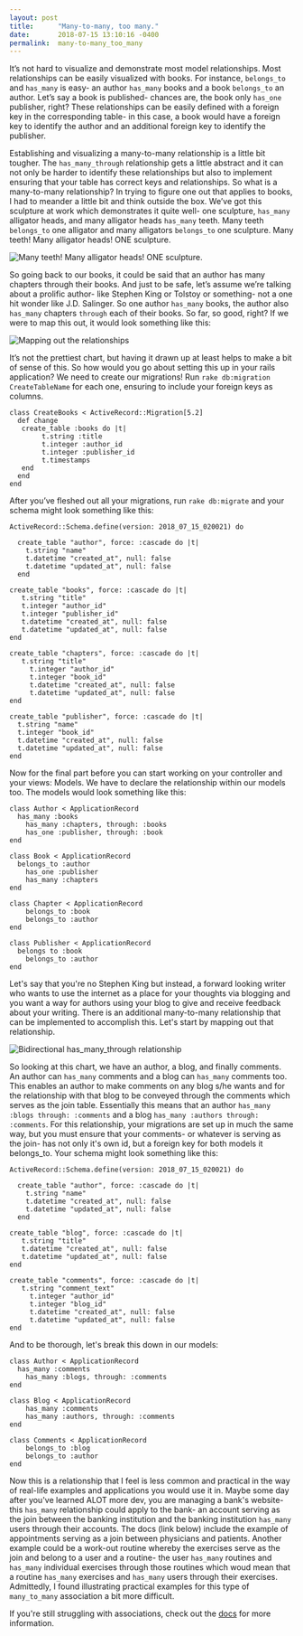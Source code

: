 ```yaml
---
layout: post
title:      "Many-to-many, too many."
date:       2018-07-15 13:10:16 -0400
permalink:  many-to-many_too_many
---
```



It’s not hard to visualize and demonstrate most model relationships. Most relationships can be easily visualized with books. For instance, `belongs_to` and `has_many` is easy- an author `has_many` books and a book `belongs_to` an author. Let’s say a book is published- chances are, the book only `has_one` publisher, right? These relationships can be easily defined with a foreign key in the corresponding table- in this case, a book would have a foreign key to identify the author and an additional foreign key to identify the publisher.

Establishing and visualizing a many-to-many relationship is a little bit tougher. The `has_many_through` relationship gets a little abstract and it can not only be harder to identify these relationships but also to implement ensuring that your table has correct keys and relationships. So what is a many-to-many relationship? In trying to figure one out that applies to books, I had to meander a little bit and think outside the box. We’ve got this sculpture at work which demonstrates it quite well- one sculpture, `has_many` alligator heads, and many alligator heads `has_many` teeth. Many teeth `belongs_to` one alligator and many alligators `belongs_to`  one sculpture. Many teeth! Many alligator heads! ONE sculpture.

![Many teeth! Many alligator heads! ONE sculpture.](https://imgur.com/hnJNbU1.jpg)

So going back to our books, it could be said that an author has many chapters through their books. And just to be safe, let’s assume we’re talking about a prolific author- like Stephen King or Tolstoy or something- not a one hit wonder like J.D. Salinger. So one author `has_many` books, the author also `has_many` chapters `through` each of their books. So far, so good, right? If we were to map this out, it would look something like this: 

![Mapping out the relationships](https://imgur.com/xQoD06F.jpg)

It’s not the prettiest chart, but having it drawn up at least helps to make a bit of sense of this. So how would you go about setting this up in your rails application? We need to create our migrations! Run `rake db:migration CreateTableName` for each one, ensuring to include your foreign keys as columns. 
```
class CreateBooks < ActiveRecord::Migration[5.2]
  def change
   create_table :books do |t|
		t.string :title
		t.integer :author_id
		t.integer :publisher_id
		t.timestamps
   end
  end
end
```

After you’ve fleshed out all your migrations, run `rake db:migrate`  and your schema might look something like this:

```
ActiveRecord::Schema.define(version: 2018_07_15_020021) do

  create_table "author", force: :cascade do |t|
    t.string "name"
    t.datetime "created_at", null: false
    t.datetime "updated_at", null: false
  end 

create_table "books", force: :cascade do |t|
   t.string "title"
   t.integer "author_id"
   t.integer "publisher_id"
   t.datetime "created_at", null: false
   t.datetime "updated_at", null: false
end 

create_table "chapters", force: :cascade do |t|
   t.string "title"
	 t.integer "author_id"
	 t.integer "book_id"
	 t.datetime "created_at", null: false
	 t.datetime "updated_at", null: false
end 

create_table "publisher", force: :cascade do |t|
  t.string "name"
  t.integer "book_id"
  t.datetime "created_at", null: false
  t.datetime "updated_at", null: false
end 
```

Now for the final part before you can start working on your controller and your views: Models. We have to declare the relationship within our models too. The models would look something like this:

```
class Author < ApplicationRecord
  has_many :books
	has_many :chapters, through: :books
	has_one :publisher, through: :book
end 

class Book < ApplicationRecord
  belongs_to :author
	has_one :publisher
	has_many :chapters
end 

class Chapter < ApplicationRecord
	belongs_to :book
	belongs_to :author
end 

class Publisher < ApplicationRecord 
  belongs to :book
	belongs_to :author
end 
```

Let's say that you're no Stephen King but instead, a forward looking writer who wants to use the internet as a place for your thoughts via blogging and you want a way for authors using your blog to give and receive feedback about your writing. There is an additional many-to-many relationship that can be implemented to accomplish this. Let's start by mapping out that relationship. 

![Bidirectional has_many_through relationship](https://imgur.com/F6054XB.jpg)

So looking at this chart, we have an author, a blog, and finally comments. An author can `has_many` comments and a blog can `has_many` comments too. This enables an author to make comments on any blog s/he wants and for the relationship with that blog to be conveyed through the comments which serves as the join table. Essentially this means that an author `has_many :blogs through: :comments` and a blog `has_many :authors through: :comments`. For this relationship, your migrations are set up in much the same way, but you must ensure that your comments- or whatever is serving as the join- has not only it's own id, but a foreign key for both models it belongs_to. Your schema might look something like this:
```
ActiveRecord::Schema.define(version: 2018_07_15_020021) do

  create_table "author", force: :cascade do |t|
    t.string "name"
    t.datetime "created_at", null: false
    t.datetime "updated_at", null: false
  end 

create_table "blog", force: :cascade do |t|
   t.string "title"
   t.datetime "created_at", null: false
   t.datetime "updated_at", null: false
end 

create_table "comments", force: :cascade do |t|
   t.string "comment_text"
	 t.integer "author_id"
	 t.integer "blog_id"
	 t.datetime "created_at", null: false
	 t.datetime "updated_at", null: false
end 
```

And to be thorough, let's break this down in our models:

```
class Author < ApplicationRecord
  has_many :comments
	has_many :blogs, through: :comments
end 

class Blog < ApplicationRecord
	has_many :comments
	has_many :authors, through: :comments
end 

class Comments < ApplicationRecord
	belongs_to :blog
	belongs_to :author
end 
```

Now this is a relationship that I feel is less common and practical in the way of real-life examples and applications you would use it in. Maybe some day after you've learned ALOT more dev, you are managing a bank's website- this `has_many` relationship could apply to the bank- an account serving as the join between the banking institution and the banking institution `has_many` users through their accounts. The docs (link below) include the example of appointments serving as a join between physicians and patients. Another example could be a work-out routine whereby the exercises serve as the join and belong to a user and a routine- the user `has_many` routines and `has_many` individual exercises through those routines which woud mean that a routine `has_many` exercises and `has_many` users through their exercises. Admittedly, I found illustrating practical examples for this type of `many_to_many` association a bit more difficult.  


 If you're still struggling with associations, check out the [docs](http://guides.rubyonrails.org/association_basics.html) for more information.
